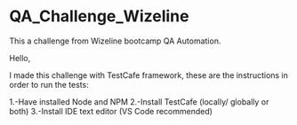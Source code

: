 # QA_Challenge_Wizeline
This a challenge from Wizeline bootcamp QA Automation.

Hello,

I made this challenge with TestCafe framework, these are the instructions in order to run the tests:

1.-Have installed Node and NPM
2.-Install TestCafe (locally/ globally or both)
3.-Install IDE text editor (VS Code recommended)



